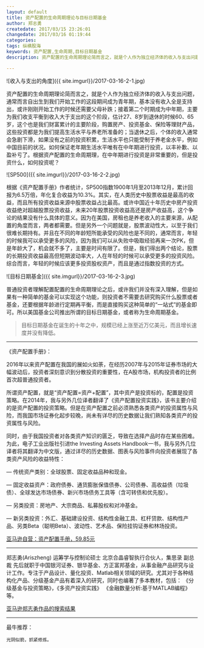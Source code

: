 ```yaml
---
layout: default
title: 资产配置的生命周期理论与目标日期基金
author: 郑志勇
createdate: 2017/03/15 23:26:01
changedate: 2017/03/16 01:19:44
categories:
tags: 纵横股海
keywords: 资产配置,生命周期,目标日期基金
description: 资产配置的生命周期理论简而言之，就是个人作为独立经济体的收入与支出问题，当退休之后，个体的收入通常会急剧下滑，应当怎样规划自己一生的理财？

---
```


![收入与支出的角度]({{ site.imgurl}}/2017-03-16-2-1.jpg)

资产配置的生命周期理论简而言之，就是个人作为独立经济体的收入与支出问题，通常而言自出生到我们开始工作的这段期间成为青年期，基本没有收入全是支持出，或许刚刚开始工作的时候还需要父母补跌；接着第二个时期成为中年期，主要为我们收支平衡到收入大于支出的这个阶段，估计27、8岁到退休的时候60、65岁，这个也是我们财富累计的主要阶段，购置房产、投资基金、保险等理财产品，这些投资都是为我们提高生活水平与养老所准备的；当退休之后，个体的收入通常会急剧下滑，如果没有之前的投资积累，生活水平也只能受制于养老金水平，例如中国目前的状况。如何保证老年期生活水平唯有在中年期进行投资，以丰补歉、以盈补亏了。根据资产配置的生命周期理，在中年期进行投资是非常重要的，但是投资什么，如何投资呢？

![SP500]({{ site.imgurl}}/2017-03-16-2-2.jpg)

根据《资产配置手册》作者统计，SP500指数1900年1月至2013年12月，累计回报为6.5万倍，年化复合收益为10.3%。其实，在人类历史中股票收益是最高的收益，而且所有投资收益来源中股票收益占比最高。或许中国近十年历史中房产投资收益绝对超越股票投资收益，未来20年股票投资收益高还是房产收益高，这个争论的结果没有什么具体的意义。因为在美国，房租也是养老收入的主要来源，从配置的角度而言，两者都需要。但是另外一个问题就是，股票波动性大，以至于我们很难长期持有。并且在不同的年龄短所能承受的风险也是不同的，通常而言，年轻的时候我可以承受更多的风险，因为我们可以从失败中吸取经验再来一次PK，但是年龄大了，机会就不多了，主要是时间有限了。但是，我们得出两个结论，股票的长期投资收益最高但短期波动率大，人在年轻的时候可以承受更多的投资风险。综合而言，年轻的时候应该更多投资股权资产，而且是通过指数投资的方式。

![目标日期基金]({{ site.imgurl}}/2017-03-16-2-3.jpg)

普通投资者理解配置配置的生命周期理论之后，或许我们并没有深入理解，但是如果有一种简单的基金可以实现这个功能，则投资者不需要去研究购买什么股票或者基金，还要根据年龄进行定期再平衡，而是直接购买这种简单的“一站式”的基金即可。所以美国基金公司推出所谓的目标日期基金，或者称为生命周期基金。

>目标日期基金在诞生的十年之中，规模已经上涨至近万亿美元，而且增长速度并没有降低。

----

《资产配置手册》：

2016年以来资产配置在我国的展如火如荼，在经历2007年与2015年证券市场的大幅波动后，投资者深刻意识到分散投资的重要性，在A股市场，机构投资者的比例首次超普通投资者。

所谓资产配置，就是“资产配置=资产+配置”，其中资产是投资标的，配置是投资策略。在2014年，我与另外几位译者翻译了《资产配置投资实践》，该书主要介绍的是资产配置的投资策略。但是在资产配置之前必须熟悉各类资产的投资属性与风险，而我国市场证券化起步较晚，尚未有详尽的历史数据让我们熟知各类资产的投资属性与风险。

同时，由于我国投资者对各类资产知识的匮乏，导致在选择产品时存在某些困难。为此，电子工业出版社引进the Investing Assets Handbook一书，我与另外几位译者将其翻译为中文版，通过详尽的历史数据、图表与风险事件向投资者展现了各类资产风险的收益特性：

— 传统资产类别：全球股票、固定收益品种和现金。

— 固定收益资产：政府债券、通货膨胀保值债券、公司债券、高收益债（垃圾债）、全球发达市场债券、新兴市场债务工具等（含可转债和优先股）。

— 另类投资：房地产、大宗商品、私募股权和对冲基金。

— 新另类投资：外汇、基础建设投资、结构性金融工具、杠杆贷款、结构性产品、另类Beta（聪明Beta）、波动性、艺术品、保险挂钩证券和林场投资。

<a  href="https://www.amazon.cn/gp/product/B01N4KC9K0/ref=as_li_ss_tl?ie=UTF8&camp=536&creative=3132&creativeASIN=B01N4KC9K0&linkCode=as2&tag=znrio-23">亚马逊自营：资产配置手册，59.85元</a><img src="http://ir-cn.amazon-adsystem.com/e/ir?t=znrio-23&l=as2&o=28&a=B01N4KC9K0" width="1" height="1" border="0" alt="" style="border:none !important; margin:0px !important;" />

----

郑志勇(Ariszheng) 运筹学与控制论硕士 北京合晶睿智执行合伙人，集思录 副总裁 先后就职于中国银河证券、银华基金、方正富邦基金，从事金融产品研究与设计工作。专注于产品设计、量化投资、Matlab相关领域的研究。尤其对于各种结构化产品、分级基金产品有着深入的研究，同时也编著了多本教材，包括： 《分级基金与投资策略》，《多资产投资实践》 《金融数量分析:基于MATLAB编程》等。

[亚马逊郑志勇作品的搜索结果](https://www.amazon.cn/s/ref=as_li_ss_tl?_encoding=UTF8&camp=536&creative=3132&crid=1H9NW9HHEXJ6X&field-keywords=%E9%83%91%E5%BF%97%E5%8B%87&linkCode=ur2&rh=i%3Abooks%2Ck%3A%E9%83%91%E5%BF%97%E5%8B%87&sprefix=%E9%83%91%E5%BF%97%E5%8B%87%2Caps%2C156&tag=znrio-23&url=search-alias%3Dbooks)

----

最牛推荐：

	光阴似箭，抓紧修炼。
